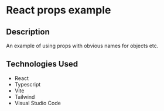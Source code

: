 # React props example

## Description

An example of using props with obvious names for objects etc.

## Technologies Used

- React
- Typescript
- Vite
- Tailwind
- Visual Studio Code

